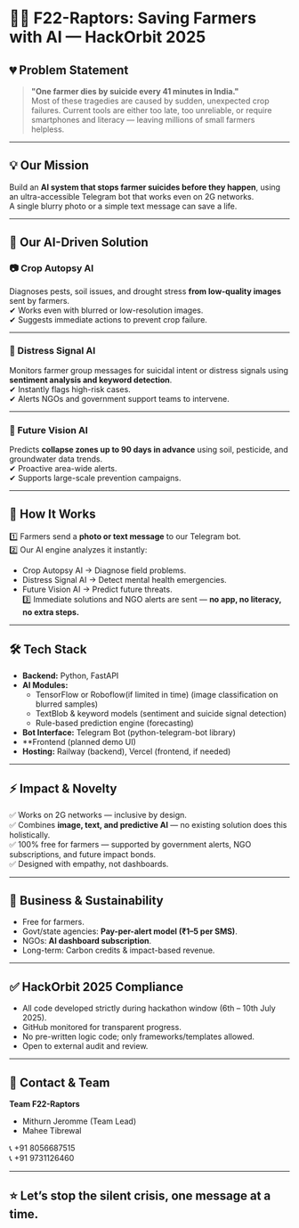 # 🌾🚨 F22-Raptors: Saving Farmers with AI — HackOrbit 2025

## 💔 Problem Statement

> **"One farmer dies by suicide every 41 minutes in India."**  
Most of these tragedies are caused by sudden, unexpected crop failures. Current tools are either too late, too unreliable, or require smartphones and literacy — leaving millions of small farmers helpless.

---

## 💡 Our Mission

Build an **AI system that stops farmer suicides before they happen**, using an ultra-accessible Telegram bot that works even on 2G networks.  
A single blurry photo or a simple text message can save a life.

---

## 🚀 Our AI-Driven Solution

### 📷 Crop Autopsy AI
Diagnoses pests, soil issues, and drought stress **from low-quality images** sent by farmers.  
✔ Works even with blurred or low-resolution images.  
✔ Suggests immediate actions to prevent crop failure.

---

### 🧠 Distress Signal AI
Monitors farmer group messages for suicidal intent or distress signals using **sentiment analysis and keyword detection**.  
✔ Instantly flags high-risk cases.  
✔ Alerts NGOs and government support teams to intervene.

---

### 🔮 Future Vision AI
Predicts **collapse zones up to 90 days in advance** using soil, pesticide, and groundwater data trends.  
✔ Proactive area-wide alerts.  
✔ Supports large-scale prevention campaigns.

---

## 💬 How It Works

1️⃣ Farmers send a **photo or text message** to our Telegram bot.  
2️⃣ Our AI engine analyzes it instantly:
- Crop Autopsy AI → Diagnose field problems.
- Distress Signal AI → Detect mental health emergencies.
- Future Vision AI → Predict future threats.  
3️⃣ Immediate solutions and NGO alerts are sent — **no app, no literacy, no extra steps.**

---

## 🛠️ Tech Stack

- **Backend:** Python, FastAPI
- **AI Modules:**
  - TensorFlow or Roboflow(if limited in time) (image classification on blurred samples)
  - TextBlob & keyword models (sentiment and suicide signal detection)
  - Rule-based prediction engine (forecasting)
- **Bot Interface:** Telegram Bot (python-telegram-bot library)
- **Frontend (planned demo UI)
- **Hosting:** Railway (backend), Vercel (frontend, if needed)

---

## ⚡ Impact & Novelty

✅ Works on 2G networks — inclusive by design.  
✅ Combines **image, text, and predictive AI** — no existing solution does this holistically.  
✅ 100% free for farmers — supported by government alerts, NGO subscriptions, and future impact bonds.  
✅ Designed with empathy, not dashboards.

---

## 💼 Business & Sustainability

- Free for farmers.
- Govt/state agencies: **Pay-per-alert model (₹1–5 per SMS)**.
- NGOs: **AI dashboard subscription**.
- Long-term: Carbon credits & impact-based revenue.

---

## ✅ HackOrbit 2025 Compliance

- All code developed strictly during hackathon window (6th – 10th July 2025).
- GitHub monitored for transparent progress.
- No pre-written logic code; only frameworks/templates allowed.
- Open to external audit and review.

---

## 💬 Contact & Team

**Team F22-Raptors**  
- Mithurn Jeromme (Team Lead) 
- Mahee Tibrewal 

📞 +91 8056687515  
📞 +91 9731126460

---

## ⭐ Let’s stop the silent crisis, one message at a time.
